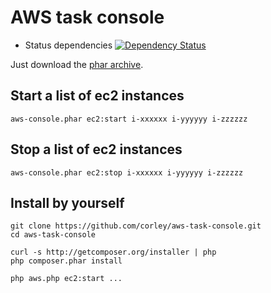 # AWS task console
* Status dependencies [![Dependency Status](https://www.versioneye.com/user/projects/542035746936190b8c000128/badge.svg?style=flat)](https://www.versioneye.com/user/projects/542035746936190b8c000128)


Just download the [phar archive](http://example.walterdalmut.com/aws-console.phar).

## Start a list of ec2 instances

```
aws-console.phar ec2:start i-xxxxxx i-yyyyyy i-zzzzzz
```

## Stop a list of ec2 instances

```
aws-console.phar ec2:stop i-xxxxxx i-yyyyyy i-zzzzzz
```

## Install by yourself

```shell
git clone https://github.com/corley/aws-task-console.git
cd aws-task-console

curl -s http://getcomposer.org/installer | php
php composer.phar install

php aws.php ec2:start ...
```

